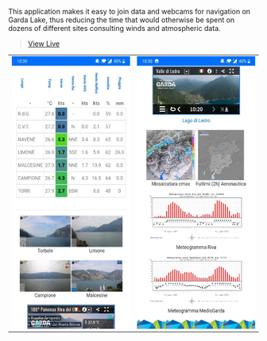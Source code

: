 This application makes it easy to join data and webcams for navigation on Garda Lake, 
thus reducing the time that would otherwise be spent on dozens of different sites consulting winds and atmospheric data.

> [View Live](https://www.chiarani.it/gardawind/)


<table>
<tr>
<td>
<img src="https://github.com/Xiryl/garda-lake-wind-backend/blob/main/example1.jpg" height="550px" />
</td>
<td>

<img src="https://github.com/Xiryl/garda-lake-wind-backend/blob/main/example2.jpg" height="550px" />
</td>
</tr>
</table>
